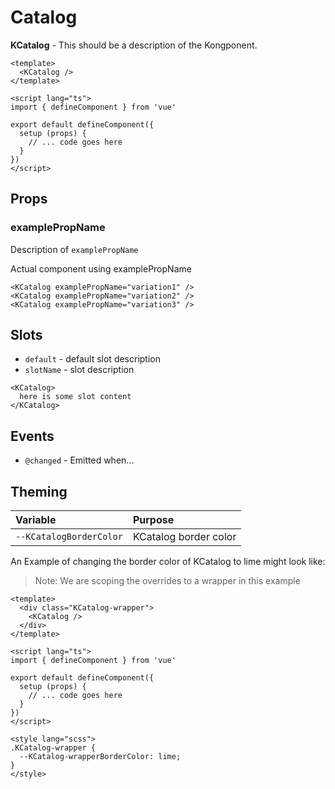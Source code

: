 # Catalog

**KCatalog** - This should be a description of the Kongponent.

<KCatalog />

```vue
<template>
  <KCatalog />
</template>

<script lang="ts">
import { defineComponent } from 'vue'

export default defineComponent({
  setup (props) {
    // ... code goes here
  }
})
</script>
```

## Props

### examplePropName

Description of `examplePropName`

Actual component using examplePropName

<KCatalog :examplePropName="true" />

```vue
<KCatalog examplePropName="variation1" />
<KCatalog examplePropName="variation2" />
<KCatalog examplePropName="variation3" />
```

## Slots

- `default` - default slot description
- `slotName` - slot description

```vue
<KCatalog>
  here is some slot content
</KCatalog>
```

## Events

- `@changed` - Emitted when...

## Theming

| Variable | Purpose
|:-------- |:-------
| `--KCatalogBorderColor`| KCatalog border color

An Example of changing the border color of KCatalog to lime might look
like:

> Note: We are scoping the overrides to a wrapper in this example

<template>
  <div class="KCatalog-wrapper">
    <KCatalog />
  </div>
</template>

```vue
<template>
  <div class="KCatalog-wrapper">
    <KCatalog />
  </div>
</template>

<script lang="ts">
import { defineComponent } from 'vue'

export default defineComponent({
  setup (props) {
    // ... code goes here
  }
})
</script>

<style lang="scss">
.KCatalog-wrapper {
  --KCatalog-wrapperBorderColor: lime;
}
</style>
```

<style lang="scss">
.KCatalog-wrapper {
  --KCatalog-wrapperBorderColor: lime;
}
</style>
